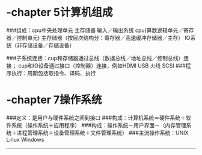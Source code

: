 # -chapter 5计算机组成
###组成：cpu中央处理单元  主存储器  输入／输出系统
cpu(算数逻辑单元／寄存器／控制单元)
主存储器（按层次结构分：寄存器／高速缓冲存储器／主存）
IO系统（非存储设备／存储设备）

###子系统连接：cup和存储器通过总线（数据总线／地址总线／控制总线）连接；
               cup和IO设备通过接口（控制器）连接，例如HDMI  USB  火线   SCSI
###程序执行：周期包括取指令、译码、执行

# -chapter 7操作系统
###定义：是用户与硬件系统之间到接口
###构成：计算机系统＝硬件系统＋软件系统（操作系统＋应用程序）
###构成：操作系统－用户界面－（内存管理系统＋进程管理系统＋设备管理系统＋文件管理系统）
###主流操作系统：UNIX  Linux  Windows

---


